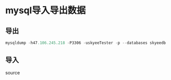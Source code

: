 # mysql导入导出数据

## 导出
```java
mysqldump -h47.106.245.218 -P3306 -uskyeeTester -p --databases skyeedb > ~/Documents/skyee/尽职报告/skyee支付中台脱敏.sql
```
## 导入
source
